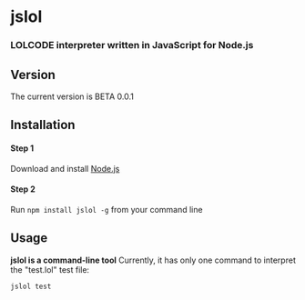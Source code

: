 # jslol
### LOLCODE interpreter written in JavaScript for Node.js

## Version
The current version is BETA 0.0.1

## Installation
#### Step 1
Download and install [Node.js](https://nodejs.org)
#### Step 2
Run `npm install jslol -g` from your command line

## Usage
**jslol is a command-line tool**
Currently, it has only one command to interpret the "test.lol" test file:

`jslol test`
